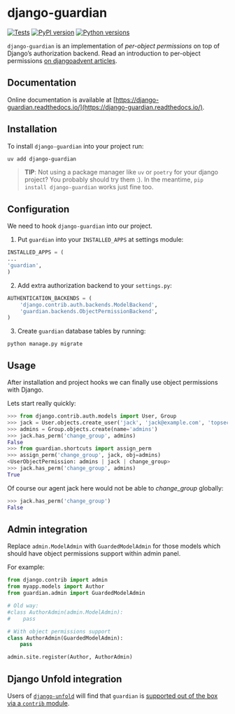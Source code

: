 # django-guardian

[![Tests](https://github.com/django-guardian/django-guardian/workflows/Tests/badge.svg?branch=devel)](https://github.com/django-guardian/django-guardian/actions/workflows/tests.yml)
[![PyPI version](https://img.shields.io/pypi/v/django-guardian.svg)](https://pypi.python.org/pypi/django-guardian)
[![Python versions](https://img.shields.io/pypi/pyversions/django-guardian.svg)](https://pypi.python.org/pypi/django-guardian)

`django-guardian` is an implementation of _per-object permissions_ on top
of Django’s authorization backend. Read an introduction to per-object permissions [on djangoadvent articles](https://github.com/djangoadvent/djangoadvent-articles/blob/master/1.2/06_object-permissions.rst).

## Documentation

Online documentation is available at [https://django-guardian.readthedocs.io/](https://django-guardian.readthedocs.io/).


## Installation

To install `django-guardian` into your project run:

```bash
uv add django-guardian
```
> **TIP**: Not using a package manager like `uv` or `poetry` for your django project? You probably should try them :). In the meantime, `pip install django-guardian` works just fine too.


## Configuration

We need to hook `django-guardian` into our project.

1. Put `guardian` into your `INSTALLED_APPS` at settings module:

```python
INSTALLED_APPS = (
...
'guardian',
)
```

2. Add extra authorization backend to your `settings.py`:

```py
AUTHENTICATION_BACKENDS = (
    'django.contrib.auth.backends.ModelBackend',
    'guardian.backends.ObjectPermissionBackend',
)
```

3. Create `guardian` database tables by running:

```
python manage.py migrate
```

## Usage

After installation and project hooks we can finally use object permissions
with Django.

Lets start really quickly:

```py
>>> from django.contrib.auth.models import User, Group
>>> jack = User.objects.create_user('jack', 'jack@example.com', 'topsecretagentjack')
>>> admins = Group.objects.create(name='admins')
>>> jack.has_perm('change_group', admins)
False
>>> from guardian.shortcuts import assign_perm
>>> assign_perm('change_group', jack, obj=admins)
<UserObjectPermission: admins | jack | change_group>
>>> jack.has_perm('change_group', admins)
True
```

Of course our agent jack here would not be able to _change_group_ globally:

```py
>>> jack.has_perm('change_group')
False
```

## Admin integration

Replace `admin.ModelAdmin` with `GuardedModelAdmin` for those models
which should have object permissions support within admin panel.

For example:

```py
from django.contrib import admin
from myapp.models import Author
from guardian.admin import GuardedModelAdmin

# Old way:
#class AuthorAdmin(admin.ModelAdmin):
#    pass

# With object permissions support
class AuthorAdmin(GuardedModelAdmin):
    pass

admin.site.register(Author, AuthorAdmin)
```

## Django Unfold integration

Users of [`django-unfold`](https://unfoldadmin.com/) will find that `guardian` is [supported out of the box via a `contrib` module](https://unfoldadmin.com/docs/integrations/django-guardian/).
